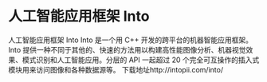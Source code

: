 # 人工智能应用框架 Into









人工智能应用框架 Into
Into 是一个用 C++ 开发的跨平台的机器智能应用框架。Into 提供一种不同于其他的、快速的方法用以构建高性能图像分析、机器视觉效果、模式识别和人工智能应用。分层的 API 一起超过 20 个完全可互操作的插入式模块用来访问图像和各种数据源等。
下载地址http://intopii.com/into/













